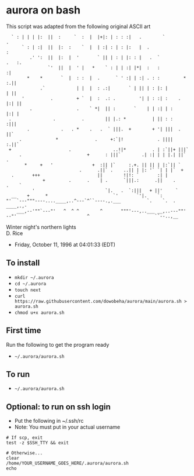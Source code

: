 # aurora on bash

This script was adapted from the following original ASCII art                                                                                                                                                                                                                                                                                    


```                                                                                                                                                                                                                                                                                                                                
  ` : | | | |:  ||  :     `  :  |  |+|: | : : :|   .        `              .                                                                                                                                                                                                                                                                      
      ` : | :|  ||  |:  :    `  |  | :| : | : |:   |  .                    :                                                                                                                                                                                                                                                                      
         .' ':  ||  |:  |  '       ` || | : | |: : |   .  `           .   :.                                                                                                                                                                                                                                                                      
                `'  ||  |  ' |   *    ` : | | :| |*|  :   :               :|                                                                                                                                                                                                                                                                      
        *    *       `  |  : :  |  .      ` ' :| | :| . : :         *   :.||                                                                                                                                                                                                                                                                      
             .`            | |  |  : .:|       ` | || | : |: |          | ||                                                                                                                                                                                                                                                                      
      '          .         + `  |  :  .: .         '| | : :| :    .   |:| ||                                                                                                                                                                                                                                                                      
         .                 .    ` *|  || :       `    | | :| | :      |:| |                                                                                                                                                                                                                                                                       
 .                .          .        || |.: *          | || : :     :|||                                                                                                                                                                                                                                                                         
        .            .   . *    .   .  ` |||.  +        + '| |||  .  ||`                                                                                                                                                                                                                                                                          
     .             *              .     +:`|!             . ||||  :.||`                                                                                                                                                                                                                                                                           
 +                      .                ..!|*          . | :`||+ |||`                                                                                                                                                                                                                                                                            
     .                         +      : |||`        .| :| | | |.| ||`     .                                                                                                                                                                                                                                                                       
       *     +   '               +  :|| |`     :.+. || || | |:`|| `                                                                                                                                                                                                                                                                               
                            .      .||` .    ..|| | |: '` `| | |`  +                                                                                                                                                                                                                                                                              
  .       +++                      ||        !|!: `       :| |                                                                                                                                                                                                                                                                                    
              +         .      .    | .      `|||.:      .||    .      .    `                                                                                                                                                                                                                                                                     
          '                           `|.   .  `:|||   + ||'     `                                                                                                                                                                                                                                                                                
  __    +      *                         `'       `'|.    `:                                                                                                                                                                                                                                                                                      
"'  `---"""----....____,..^---`^``----.,.___          `.    `.  .    ____,.,-                                                                                                                                                                                                                                                                     
    ___,--'""`---"'   ^  ^ ^        ^       """'---,..___ __,..---""'                                                                                                                                                                                                                                                                             
--"'                           ^                         ``--..,__                                                                                                                                                                                                                                                                                
```                                                                                                                                                                                                                                                                                                                                                  
 Winter night's northern lights                                                                                                                                                                                                                                                                                                                   
 D. Rice                                                                                                                                                                                                                                                                                                                                          
 - Friday, October 11, 1996 at 04:01:33 (EDT)     

## To install

* `mkdir ~/.aurora`
* `cd ~/.aurora`
* `touch next`
* `curl https://raw.githubusercontent.com/dowobeha/aurora/main/aurora.sh > aurora.sh`
* `chmod u+x aurora.sh`

## First time

Run the following to get the program ready
* `~/.aurora/aurora.sh`

## To run

* `~/.aurora/aurora.sh`

## Optional: to run on ssh login

* Put the following in ~/.ssh/rc
* Note: You must put in your actual username

```
# If scp, exit
test -z $SSH_TTY && exit

# Otherwise...
clear
/home/YOUR_USERNAME_GOES_HERE/.aurora/aurora.sh
echo
```
